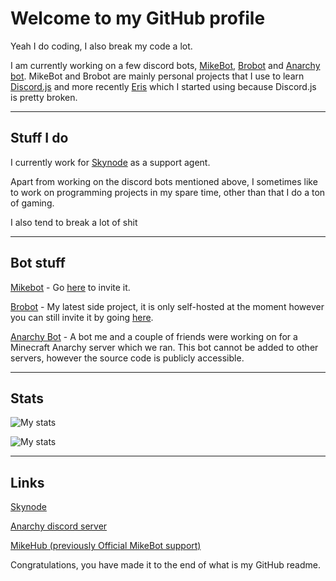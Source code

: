 # Welcome to my GitHub profile

Yeah I do coding, I also break my code a lot.

I am currently working on a few discord bots, [MikeBot](https://github.com/wombat24455/MikebotDiscordBot "kinda broken rn cus of djs :("), [Brobot](https://github.com/wombat24455/Brobot "Not brobot from Jimmy Neutron") and [Anarchy bot](https://github.com/Jelly-exe/AnarchyBot "For a minecraft anarchy server that me and a couple of friends ran").
MikeBot and Brobot are mainly personal projects that I use to learn [Discord.js](https://discord.js.org/#/ "Which is kinda broken atm") and more recently [Eris](https://abal.moe/Eris/ "It's like Discord.js but not broken") which I started using because Discord.js is pretty broken.

---

## Stuff I do

I currently work for [Skynode](https://github.com/skynodehost) as a support agent.

Apart from working on the discord bots mentioned above, I sometimes like to work on programming projects in my spare time, other than that I do a ton of gaming.

I also tend to break a lot of shit

---

## Bot stuff

[Mikebot](https://github.com/wombat24455/MikebotDiscordBot "MikeBot's repo") - Go [here](https://discord.com/oauth2/authorize?client_id=639421464185143301&scope=bot&permissions=2146958847) to invite it.

[Brobot](https://github.com/wombat24455/Brobot "Brobot's repo") - My latest side project, it is only self-hosted at the moment however you can still invite it by going [here](https://discord.com/api/oauth2/authorize?client_id=885593101375262762&permissions=0&scope=bot).

[Anarchy Bot](https://github.com/Jelly-exe/AnarchyBot "Anarchy Bot's repo (no longer being worked on)") - A bot me and a couple of friends were working on for a Minecraft Anarchy server which we ran. This bot cannot be added to other servers, however the source code is publicly accessible.

---

## Stats

![My stats](https://github-readme-stats.vercel.app/api?username=wombat24455&show_icons=true&theme=tokyonight)

![My stats](https://metrics.lecoq.io/wombat24455?template=classic&languages=1&introduction=1&followup=1&languages.limit=8&languages.sections=most-used&languages.colors=github&languages.threshold=0%25&languages.indepth=false&languages.categories=markup%2C%20programming&languages.recent.categories=markup%2C%20programming&languages.recent.load=300&languages.recent.days=14&introduction.title=true&followup.sections=repositories&config.timezone=Europe%2FLondon)

---

## Links

[Skynode](https://skynode.pro "Thier website")

[Anarchy discord server](https://discord.gg/Azt7Qk3T "This project has been archived, but you can still join the discord server")

[MikeHub (previously Official MikeBot support)](https://discord.gg/JKMSZds "A discord server dedicated to MikeBot")

Congratulations, you have made it to the end of what is my GitHub readme.
